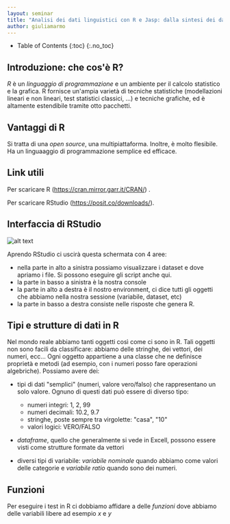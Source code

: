 ```yaml
---
layout: seminar
title: "Analisi dei dati linguistici con R e Jasp: dalla sintesi dei dati alla statistica inferenziale"
author: giuliamarmo
---
```


* Table of Contents
{:toc}
{:.no_toc}

## Introduzione: che cos'è R?

*R* è un *linguaggio di programmazione* e un ambiente per il calcolo statistico e la grafica. R fornisce un'ampia varietà di tecniche statistiche (modellazioni lineari e non lineari, test statistici classici, ...) e tecniche grafiche, ed è altamente estendibile tramite otto pacchetti.

## Vantaggi di R

Si tratta di una *open source*, una multipiattaforma. Inoltre, è molto flesibile. Ha un linguaaggio di programmazione semplice ed efficace.

## Link utili

Per scaricare R (https://cran.mirror.garr.it/CRAN/) .

Per scaricare RStudio (https://posit.co/downloads/).

## Interfaccia di RStudio

![alt text](<interfaccia RStudio-1.png>)

Aprendo RStudio ci uscirà questa schermata con 4 aree:

- nella parte in alto a sinistra possiamo visualizzare i dataset e dove apriamo i file. Si possono eseguire gli script anche qui.
- la parte in basso a sinistra è la nostra console
- la parte in alto a destra è il nostro environment, ci dice tutti gli oggetti che abbiamo nella nostra sessione (variabile, dataset, etc)
- la parte in basso a destra consiste nelle risposte che genera R.

## Tipi e strutture di dati in R

Nel mondo reale abbiamo tanti oggetti così come ci sono in R. Tali oggetti non sono facili da classificare: abbiamo delle stringhe, dei vettori, dei numeri, ecc...
Ogni oggetto appartiene a una classe che ne definisce proprietà e metodi (ad esempio, con i numeri posso fare operazioni algebriche). Possiamo avere dei:

- tipi di dati "semplici" (numeri, valore vero/falso) che rappresentano un solo valore. Ognuno di questi dati può essere di diverso tipo:

  - numeri integri: 1, 2, 99
  - numeri decimali: 10.2, 9.7
  - stringhe, poste sempre tra virgolette: "casa", "10"
  - valori logici: VERO/FALSO

- *dataframe*, quello che generalmente si vede in Excell, possono essere visti come strutture formate da vettori
- diversi tipi di variabile: *variabile nominale* quando abbiamo come valori delle categorie e *variabile ratio* quando sono dei numeri.

## Funzioni

Per eseguire i test in R ci dobbiamo affidare a delle *funzioni* dove abbiamo delle variabili libere ad esempio *x* e *y*